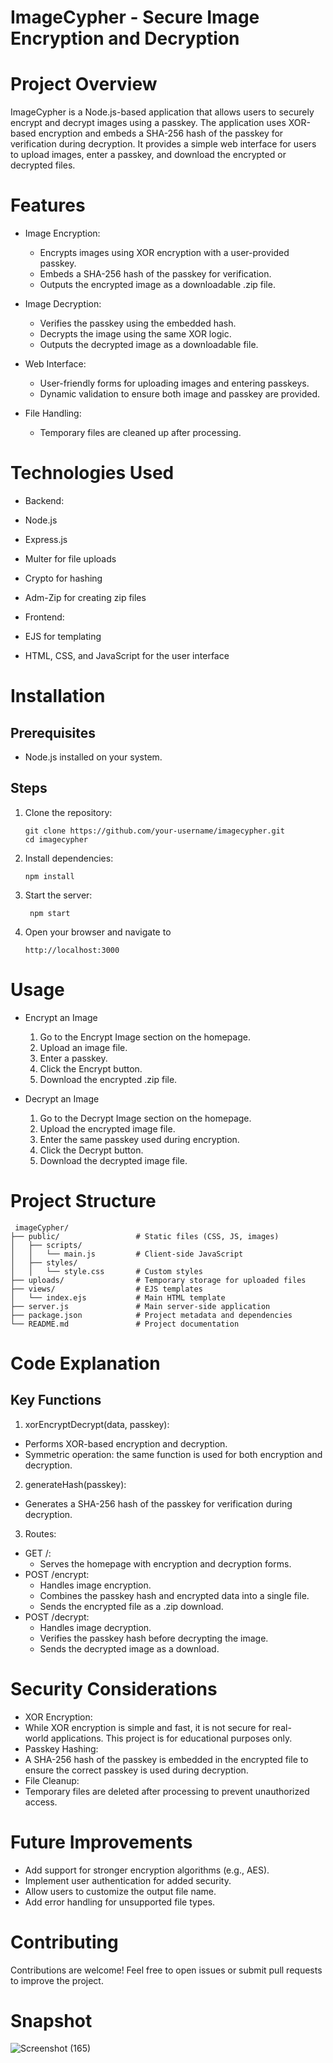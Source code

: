  # ImageCypher - Secure Image Encryption and Decryption

# Project Overview
ImageCypher is a Node.js-based application that allows users to securely encrypt and decrypt images using a passkey. The application uses XOR-based encryption and embeds a SHA-256 hash of the passkey for verification during decryption. It provides a simple web interface for users to upload images, enter a passkey, and download the encrypted or decrypted files.

# Features
  - Image Encryption:
    - Encrypts images using XOR encryption with a user-provided passkey.
    - Embeds a SHA-256 hash of the passkey for verification.
    - Outputs the encrypted image as a downloadable .zip file.
  
  - Image Decryption:
    - Verifies the passkey using the embedded hash.
    - Decrypts the image using the same XOR logic.
    - Outputs the decrypted image as a downloadable file.
  
  - Web Interface:
    - User-friendly forms for uploading images and entering passkeys.
    - Dynamic validation to ensure both image and passkey are provided.
  
  - File Handling:
    - Temporary files are cleaned up after processing.

# Technologies Used
 - Backend:
  - Node.js
  - Express.js
  - Multer for file uploads
  - Crypto for hashing
  - Adm-Zip for creating zip files
 
 - Frontend:
  - EJS for templating
  - HTML, CSS, and JavaScript for the user interface

# Installation
## Prerequisites
 - Node.js installed on your system.
## Steps
 1. Clone the repository:
    ```
    git clone https://github.com/your-username/imagecypher.git
    cd imagecypher
    ```
2. Install dependencies:
   ```
   npm install
   ```
3. Start the server:
   ```
    npm start
   ```
4. Open your browser and navigate to
   ```
   http://localhost:3000
   ```
# Usage
 - Encrypt an Image
    1. Go to the Encrypt Image section on the homepage.
    2. Upload an image file.
    3. Enter a passkey.
    4. Click the Encrypt button.
    5. Download the encrypted .zip file.
     
 - Decrypt an Image
    1. Go to the Decrypt Image section on the homepage.
    2. Upload the encrypted image file.
    3. Enter the same passkey used during encryption.
    4. Click the Decrypt button.
    5. Download the decrypted image file.

# Project Structure
```
 imageCypher/
├── public/                 # Static files (CSS, JS, images)
│   ├── scripts/
│   │   └── main.js         # Client-side JavaScript
│   ├── styles/
│   │   └── style.css       # Custom styles
├── uploads/                # Temporary storage for uploaded files
├── views/                  # EJS templates
│   └── index.ejs           # Main HTML template
├── server.js               # Main server-side application
├── package.json            # Project metadata and dependencies
└── README.md               # Project documentation
```
# Code Explanation
## Key Functions
1. xorEncryptDecrypt(data, passkey):
  - Performs XOR-based encryption and decryption.
  - Symmetric operation: the same function is used for both encryption and     decryption.

2. generateHash(passkey):
  - Generates a SHA-256 hash of the passkey for verification during 
    decryption.

3. Routes:
 - GET /:
   - Serves the homepage with encryption and decryption forms.
 - POST /encrypt:
   - Handles image encryption.
   - Combines the passkey hash and encrypted data into a single file.
   - Sends the encrypted file as a .zip download.
 - POST /decrypt:
   - Handles image decryption.
   - Verifies the passkey hash before decrypting the image.
   - Sends the decrypted image as a download.

# Security Considerations
 - XOR Encryption:
  - While XOR encryption is simple and fast, it is not secure for real-   
    world applications. This project is for educational purposes only.
 - Passkey Hashing:
  - A SHA-256 hash of the passkey is embedded in the encrypted file to 
    ensure the correct passkey is used during decryption.
 - File Cleanup:
  - Temporary files are deleted after processing to prevent unauthorized 
    access.

# Future Improvements
 - Add support for stronger encryption algorithms (e.g., AES).
 - Implement user authentication for added security.
 - Allow users to customize the output file name.
 - Add error handling for unsupported file types.

# Contributing
Contributions are welcome! Feel free to open issues or submit pull requests to improve the project.

# Snapshot

![Screenshot (165)](https://github.com/user-attachments/assets/5f74c273-e066-459b-8378-d32d7de4d991)
